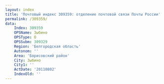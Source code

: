 ```yaml
---
layout: index
title: 'Почтовый индекс 309359: отделение почтовой связи Почты России'
permalink: /309359/
data:
    Index: 309359
    OPSName: Зыбино
    OPSType: О
    OPSSubm: 309329
    Region: 'Белгородская область'
    Autonom: ''
    Area: 'Борисовский район'
    City: Зыбино
    City1: ''
    ActDate: '20110802'
    IndexOld: ''
---
```

